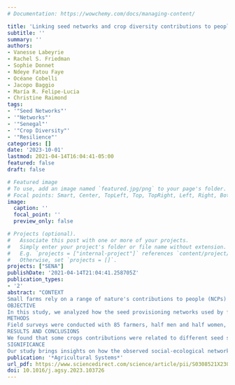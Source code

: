 ```yaml
---
# Documentation: https://wowchemy.com/docs/managing-content/

title: 'Linking seed networks and crop diversity contributions to people: A case study in small-scale farming systems in Sahelian Senegal'
subtitle: ''
summary: ''
authors:
- Vanesse Labeyrie
- Rachel S. Friedman
- Sophie Donnet
- Ndeye Fatou Faye
- Océane Cobelli
- Jacopo Baggio
- María R. Felipe-Lucia
- Christine Raimond
tags:
- '"Seed Networks"'
- '"Networks"'
- '"Senegal"'
- '"Crop Diversity"'
- '"Resilience"'
categories: []
date: '2023-10-01'
lastmod: 2021-04-14T16:04:41-05:00
featured: false
draft: false

# Featured image
# To use, add an image named `featured.jpg/png` to your page's folder.
# Focal points: Smart, Center, TopLeft, Top, TopRight, Left, Right, BottomLeft, Bottom, BottomRight.
image:
  caption: ''
  focal_point: ''
  preview_only: false

# Projects (optional).
#   Associate this post with one or more of your projects.
#   Simply enter your project's folder or file name without extension.
#   E.g. `projects = ["internal-project"]` references `content/project/deep-learning/index.md`.
#   Otherwise, set `projects = []`.
projects: ["SENA"]
publishDate: '2021-04-14T21:04:41.258705Z'
publication_types:
- '2'
abstract: "CONTEXT
Small farms rely on a range of nature's contributions to people (NCPs) provided by crop diversity, covering both material and immaterial dimensions that are crucial for livelihoods and well-being. The maintenance of these NCPs over time, despite perturbations, is a key component of small farms' resilience. However, the processes involved in farmers accessing the different NCPs provided by crops are largely unknown. Such knowledge would be instrumental for evaluating the vulnerability or resilience of farmers to potential disruptions that affect these distribution channels.
OBJECTIVE
In this study, we analyzed how the seed provisioning networks used by farmers to access crops relate to the different NCPs they receive from these crops, through a case study in Sahelian Senegal.
METHODS
Field surveys were conducted with 85 farmers, half men and half women, from two villages. The surveys documented which varieties of three important staple crop species (pearl millet, cowpea, peanut) farmers grew. Farmers were asked to cite their motivations for cultivating each variety as a proxy for NCPs, and to explain from where they obtained the seeds of each variety of these three species. We mobilized recent developments in Social-Ecological Network research, representing the relationships between social entities (i.e., farmers and seed sources), ecological entities (i.e., crops), and NCPs (i.e., motivations) as networks. We applied a block model clustering approach to analyze these relationships by testing if particular seed sources were associated with particular motivations, and if differences existed between men and women. We also analyzed households' profiles according to the motivations they cited and the seed sources they were connected to.
RESULTS AND CONCLUSIONS
We found that some crops contributions were related to different seed sources, for instance crops associated to food provision were sourced through markets, peers, and legacy, while other contributions were related to one seed source type, for instance crops associated to attachment were sourced exclusively through legacy. Women relied on a more limited pool of seed sources than men, and they preferentially source seeds from peers. Last, two groups of households were differentiated based on the number of crops contributions and of seed sources they mentioned.
SIGNIFICANCE
Our study brings insights on how the observed social-ecological network patterns affect the access of men and women farmers to NCPs, and the consequences for the maintenance of NCP provision in the face of perturbations. It contributes to unraveling the processes involved in the resilience of small farms that rely on crop diversity for their livelihoods."
publication: '*Agricultural Systems*'
url_pdf: https://www.sciencedirect.com/science/article/pii/S0308521X23001312?via%3Dihub
doi: 10.1016/j.agsy.2023.103726
---
```

